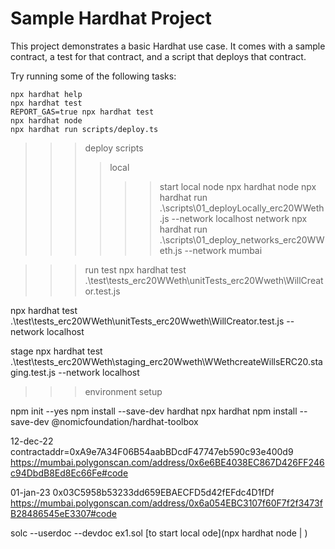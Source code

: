 # Sample Hardhat Project

This project demonstrates a basic Hardhat use case. It comes with a sample contract, a test for that contract, and a script that deploys that contract.

Try running some of the following tasks:

```shell
npx hardhat help
npx hardhat test
REPORT_GAS=true npx hardhat test
npx hardhat node
npx hardhat run scripts/deploy.ts
```

>>> deploy scripts
>>>> local
>>>>>>start local node
    npx hardhat node
    npx hardhat run .\scripts\01_deployLocally_erc20WWeth.js --network localhost
>>>> network
    npx hardhat run .\scripts\01_deploy_networks_erc20WWeth.js --network mumbai

>>> run test 
npx hardhat test .\test\tests_erc20WWeth\unitTests_erc20Wweth\WillCreator.test.js

npx hardhat test .\test\tests_erc20WWeth\unitTests_erc20Wweth\WillCreator.test.js --network localhost

stage
npx hardhat test .\test\tests_erc20WWeth\staging_erc20Wweth\WWethcreateWillsERC20.staging.test.js --network localhost



>>> environment setup

npm init --yes
npm install --save-dev hardhat
npx hardhat
npm install --save-dev @nomicfoundation/hardhat-toolbox

12-dec-22
contractaddr=0xA9e7A34F06B54aabBDcdF47747eb590c93e400d9
https://mumbai.polygonscan.com/address/0x6e6BE4038EC867D426FF246c94DbdB8Ed8Ec66Fe#code

01-jan-23
0x03C5958b53233dd659EBAECFD5d42fEFdc4D1fDf
https://mumbai.polygonscan.com/address/0x6a054EBC3107f60F7f2f3473fB28486545eE3307#code

solc --userdoc --devdoc ex1.sol
[to start local ode](npx hardhat node | )